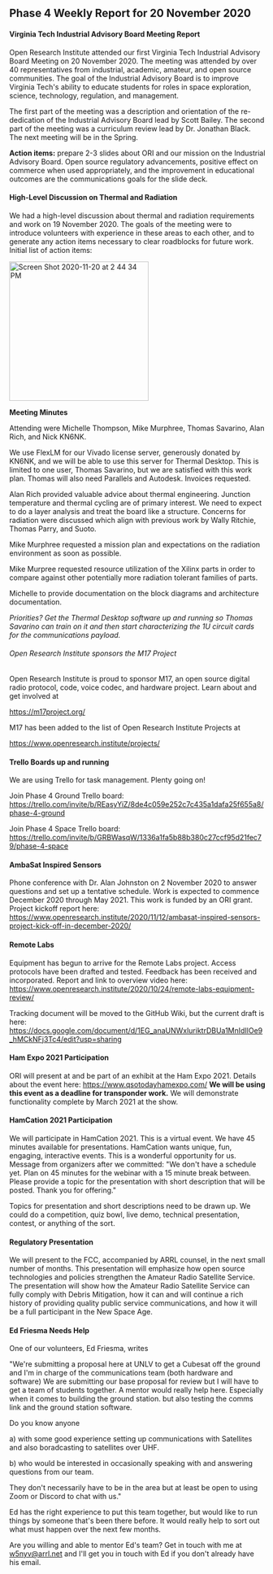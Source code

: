 ## Phase 4 Weekly Report for 20 November 2020

#### Virginia Tech Industrial Advisory Board Meeting Report
Open Research Institute attended our first Virginia Tech Industrial Advisory Board Meeting on 20 November 2020. The meeting was attended by over 40 representatives from industrial, academic, amateur, and open source communities. The goal of the Industrial Advisory Board is to improve Virginia Tech's ability to educate students for roles in space exploration, science, technology, regulation, and management. 

The first part of the meeting was a description and orientation of the re-dedication of the Industrial Advisory Board lead by Scott Bailey. The second part of the meeting was a curriculum review lead by Dr. Jonathan Black. The next meeting will be in the Spring.

**Action items:** prepare 2-3 slides about ORI and our mission on the Industrial Advisory Board. Open source regulatory advancements, positive effect on commerce when used appropriately, and the improvement in educational outcomes are the communications goals for the slide deck. 

#### High-Level Discussion on Thermal and Radiation 
We had a high-level discussion about thermal and radiation requirements and work on 19 November 2020. The goals of the meeting were to introduce volunteers with experience in these areas to each other, and to generate any action items necessary to clear roadblocks for future work. Initial list of action items:

<img width="274" alt="Screen Shot 2020-11-20 at 2 44 34 PM" src="https://user-images.githubusercontent.com/6608613/99857035-2a724d00-2b3f-11eb-9e2a-a1939422a838.png">

**Meeting Minutes**

Attending were Michelle Thompson, Mike Murphree, Thomas Savarino, Alan Rich, and Nick KN6NK.

We use FlexLM for our Vivado license server, generously donated by KN6NK, and we will be able to use this server for Thermal Desktop. This is limited to one user, Thomas Savarino, but we are satisfied with this work plan. Thomas will also need Parallels and Autodesk. Invoices requested. 

Alan Rich provided valuable advice about thermal engineering. Junction temperature and thermal cycling are of primary interest. We need to expect to do a layer analysis and treat the board like a structure. Concerns for radiation were discussed which align with previous work by Wally Ritchie, Thomas Parry, and Suoto. 

Mike Murphree requested a mission plan and expectations on the radiation environment as soon as possible.

Mike Murpree requested resource utilization of the Xilinx parts in order to compare against other potentially more radiation tolerant families of parts. 

Michelle to provide documentation on the block diagrams and architecture documentation. 

*Priorities? Get the Thermal Desktop software up and running so Thomas Savarino can train on it and then start characterizing the 1U circuit cards for the communications payload.*

###### Open Research Institute sponsors the M17 Project 
Open Research Institute is proud to sponsor M17, an open source digital radio protocol, code, voice codec, and hardware project. 
Learn about and get involved at

https://m17project.org/

M17 has been added to the list of Open Research Institute Projects at

https://www.openresearch.institute/projects/

#### Trello Boards up and running
We are using Trello for task management. Plenty going on! 

Join Phase 4 Ground Trello board:
https://trello.com/invite/b/REasyYiZ/8de4c059e252c7c435a1dafa25f655a8/phase-4-ground

Join Phase 4 Space Trello board:
https://trello.com/invite/b/GRBWasqW/1336a1fa5b88b380c27ccf95d21fec79/phase-4-space

#### AmbaSat Inspired Sensors
Phone conference with Dr. Alan Johnston on 2 November 2020 to answer questions and set up a tentative schedule. Work is expected to commence December 2020 through May 2021. This work is funded by an ORI grant. Project kickoff report here: https://www.openresearch.institute/2020/11/12/ambasat-inspired-sensors-project-kick-off-in-december-2020/

#### Remote Labs
Equipment has begun to arrive for the Remote Labs project. Access protocols have been drafted and tested. Feedback has been received and incorporated. Report and link to overview video here: https://www.openresearch.institute/2020/10/24/remote-labs-equipment-review/

Tracking document will be moved to the GitHub Wiki, but the current draft is here: https://docs.google.com/document/d/1EG_anaUNWxluriktrDBUa1MnIdIlOe9_hMCkNFj3Tc4/edit?usp=sharing

#### Ham Expo 2021 Participation
ORI will present at and be part of an exhibit at the Ham Expo 2021. Details about the event here: https://www.qsotodayhamexpo.com/ 
**We will be using this event as a deadline for transponder work.** We will demonstrate functionality complete by March 2021 at the show. 

#### HamCation 2021 Participation
We will participate in HamCation 2021. This is a virtual event. We have 45 minutes available for presentations. HamCation wants unique, fun, engaging, interactive events. This is a wonderful opportunity for us. Message from organizers after we committed: "We don't have a schedule yet. Plan on 45 minutes for the webinar with a 15 minute break between. Please provide a topic for the presentation with short description that will be posted. Thank you for offering."

Topics for presentation and short descriptions need to be drawn up. We could do a competition, quiz bowl, live demo, technical presentation, contest, or anything of the sort. 

#### Regulatory Presentation
We will present to the FCC, accompanied by ARRL counsel, in the next small number of months. This presentation will emphasize how open source technologies and policies strengthen the Amateur Radio Satellite Service. The presentation will show how the Amateur Radio Satellite Service can fully comply with Debris Mitigation, how it can and will continue a rich history of providing quality public service communications, and how it will be a full participant in the New Space Age.

#### Ed Friesma Needs Help
One of our volunteers, Ed Friesma, writes 

"We're submitting a proposal here at UNLV to get a Cubesat off the ground and I'm in charge of the communications team (both hardware and software) We are submitting our base proposal for review but I will have to get a team of students together.  A mentor would really help here.  Especially when it comes to building the ground station.  but also testing the comms link and the ground station software.  

Do you know anyone 

a) with  some good experience setting up communications with Satellites and also boradcasting to satellites over UHF.   

b) who would be interested in occasionally speaking with and answering questions from our team.  

They don't necessarily have to be in the area but at least be open to using Zoom or Discord to chat with us."

Ed has the right experience to put this team together, but would like to run things by someone that's been there before. It would really help to sort out what must happen over the next few months.

Are you willing and able to mentor Ed's team? Get in touch with me at w5nyv@arrl.net and I'll get you in touch with Ed if you don't already have his email. 

